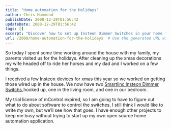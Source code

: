 ```yaml
---
title: "Home automation for the Holidays"
author: Chris Hammond
publishDate: 2008-12-29T01:56:42
updateDate: 2008-12-29T01:56:42
tags: []
excerpt: "Discover how to set up Insteon Dimmer Switches in your home for smart lighting control. Learn about software options to manage these devices efficiently."
url: /2008/home-automation-for-the-holidays  # Use the generated URL with year
---
```

<p>So today I spent some time working around the house with my family, my parents visited us for the holidays. After cleaning up the xmas decorations my wife headed off to ride her horses and my dad and I worked on a few things. </p>  <p>I received a few <a href="https://click.linksynergy.com/fs-bin/click?id=5s9KOchWgxI&amp;offerid=128527.1&amp;type=10&amp;subid=0">Insteon </a><img height="1" alt="icon" src="https://ad.linksynergy.com/fs-bin/show?id=5s9KOchWgxI&amp;bids=128527.1&amp;type=10&amp;subid=0" width="1" />devices for xmas this year so we worked on getting those wired up in the house. We now have two <a href="https://click.linksynergy.com/fs-bin/click?id=5s9KOchWgxI&amp;offerid=128527.1&amp;type=10&amp;subid=0">Smartlinc Insteon Dimmer Switchs </a><img height="1" alt="icon" src="https://ad.linksynergy.com/fs-bin/show?id=5s9KOchWgxI&amp;bids=128527.1&amp;type=10&amp;subid=0" width="1" />hooked up, one in the living room, and one in our bedroom.</p>  <p>My trial license of mControl expired, so I am going to have to figure out what to do about software to control the switches, I still think I would like to write my own, but we’ll see how that goes. I have enough other projects to keep me busy without trying to start up my own open source home automation application.</p>


